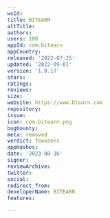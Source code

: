 ```yaml
---
wsId: 
title: BITEARN
altTitle: 
authors: 
users: 100
appId: com.bitearn
appCountry: 
released: '2022-07-25'
updated: '2022-09-01'
version: '1.0.17'
stars: 
ratings: 
reviews: 
size: 
website: https://www.btearn.com
repository: 
issue: 
icon: com.bitearn.png
bugbounty: 
meta: removed
verdict: fewusers
appHashes: 
date: '2023-08-16'
signer: 
reviewArchive: 
twitter: 
social: 
redirect_from: 
developerName: BITEARN
features: 

---
```


